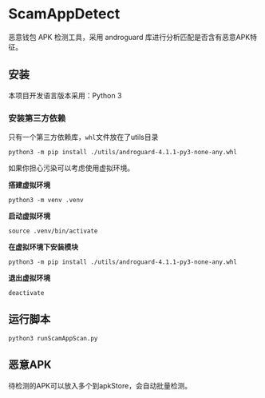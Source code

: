 # ScamAppDetect

恶意钱包 APK 检测工具，采用 androguard 库进行分析匹配是否含有恶意APK特征。

## 安装

本项目开发语言版本采用：Python 3

### 安装第三方依赖

只有一个第三方依赖库，`whl`文件放在了utils目录

```shell
python3 -m pip install ./utils/androguard-4.1.1-py3-none-any.whl
```

如果你担心污染可以考虑使用虚拟环境。

**搭建虚拟环境**
```shell
python3 -m venv .venv
```
**启动虚拟环境**
```shell
source .venv/bin/activate
```

**在虚拟环境下安装模块**
```shell
python3 -m pip install ./utils/androguard-4.1.1-py3-none-any.whl
```

**退出虚拟环境**
```shell
deactivate
```


## 运行脚本
```shell
python3 runScamAppScan.py
```

## 恶意APK
待检测的APK可以放入多个到apkStore，会自动批量检测。
